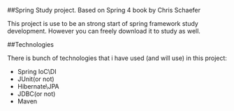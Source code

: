 ##Spring Study project. Based on Spring 4 book by Chris Schaefer

This project is use to be an strong start of spring framework study development.
However you can freely download it to study as well.

##Technologies

There is bunch of technologies that i have used (and will use) in this project:
 - Spring IoC\DI
 - JUnit(or not)
 - Hibernate\JPA
 - JDBC(or not)
 - Maven